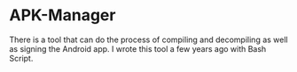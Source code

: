 # APK-Manager
There is a tool that can do the process of compiling and decompiling as well as signing the Android app. I wrote this tool a few years ago with Bash Script.


